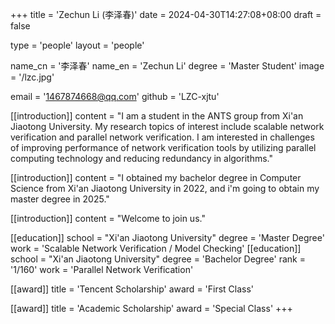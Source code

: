 +++
title = 'Zechun Li (李泽春)'
date = 2024-04-30T14:27:08+08:00
draft = false

type = 'people'
layout = 'people'

name_cn = '李泽春'
name_en = 'Zechun Li'
degree = 'Master Student'
image = '/lzc.jpg'

email = '1467874668@qq.com'
github = 'LZC-xjtu'

[[introduction]]
    content = "I am a student in the ANTS group from Xi'an Jiaotong University. My research topics of interest include scalable network verification and parallel network verification. I am interested in challenges of improving performance of network verification tools by utilizing parallel computing technology and reducing redundancy in algorithms."

[[introduction]]
    content = "I obtained my bachelor degree in Computer Science from Xi'an Jiaotong University in 2022, and i'm going to obtain my master degree in 2025."

[[introduction]]
    content = "Welcome to join us."

[[education]]
    school = "Xi'an Jiaotong University"
    degree = 'Master Degree'
    work = 'Scalable Network Verification / Model Checking'
[[education]]
    school = "Xi'an Jiaotong University"
    degree = 'Bachelor Degree'
    rank = '1/160'
    work = 'Parallel Network Verification'

[[award]]
    title = 'Tencent Scholarship'
    award = 'First Class'

[[award]]
    title = 'Academic Scholarship'
    award = 'Special Class'
+++

